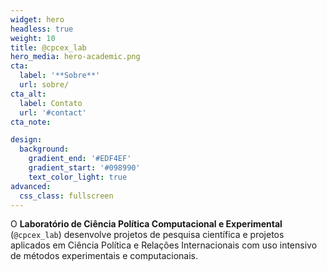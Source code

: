 ```yaml
---
widget: hero
headless: true
weight: 10
title: @cpcex_lab
hero_media: hero-academic.png
cta:
  label: '**Sobre**'
  url: sobre/
cta_alt:
  label: Contato
  url: '#contact'
cta_note:

design:
  background:
    gradient_end: '#EDF4EF'
    gradient_start: '#098990'
    text_color_light: true
advanced:
  css_class: fullscreen
---
```


O **Laboratório de Ciência Política Computacional e Experimental**  (`@cpcex_lab`) desenvolve projetos de pesquisa científica e projetos aplicados em Ciência Política e Relações Internacionais com uso intensivo de métodos experimentais e computacionais.